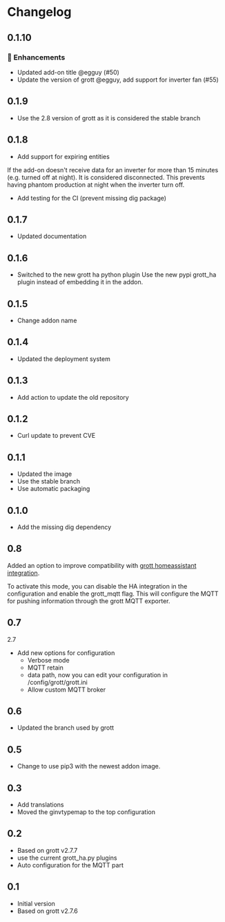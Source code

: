 # Changelog

## 0.1.10

### 🚀 Enhancements

- Updated add-on title @egguy (#50)
- Update the version of grott @egguy, add support for inverter fan (#55)

## 0.1.9

- Use the 2.8 version of grott as it is considered the stable branch

## 0.1.8

- Add support for expiring entities

If the add-on doesn't receive data for an inverter for more than 15 minutes (e.g. turned off at night). It is considered disconnected. This prevents having phantom production at night when the inverter turn off.

- Add testing for the CI (prevent missing dig package)

## 0.1.7

- Updated documentation

## 0.1.6

- Switched to the new grott ha python plugin
  Use the new pypi grott_ha plugin instead of embedding it in the addon.

## 0.1.5

- Change addon name

## 0.1.4

- Updated the deployment system

## 0.1.3

- Add action to update the old repository

## 0.1.2

- Curl update to prevent CVE

## 0.1.1

- Updated the image
- Use the stable branch
- Use automatic packaging

## 0.1.0

- Add the missing dig dependency

## 0.8

Added an option to improve compatibility with [grott homeassistant integration](https://github.com/muppet3000/homeassistant-grott).

To activate this mode, you can disable the HA integration in the configuration and enable the grott_mqtt flag. This will configure the MQTT for pushing information through the grott MQTT exporter.

## 0.7

2.7

- Add new options for configuration
  - Verbose mode
  - MQTT retain
  - data path, now you can edit your configuration in /config/grott/grott.ini
  - Allow custom MQTT broker

## 0.6

- Updated the branch used by grott

## 0.5

- Change to use pip3 with the newest addon image.

## 0.3

- Add translations
- Moved the ginvtypemap to the top configuration

## 0.2

- Based on grott v2.7.7
- use the current grott_ha.py plugins
- Auto configuration for the MQTT part

## 0.1

- Initial version
- Based on grott v2.7.6
